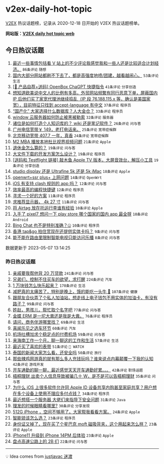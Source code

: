 # v2ex-daily-hot-topic

[V2EX](https://www.v2ex.com/) 热议话题榜，记录从 2020-12-18 日开始的 V2EX 热议话题榜单。

**网站版：[V2EX daily hot topic web](https://boojack.github.io/v2ex-daily-hot-topic-web/)**

## 今日热议话题

<!-- TODAY BEGIN -->

1. [最近一些事情包括看 V 站上的不少评论我感觉我和一些人还是比较适合计划经济。](https://www.v2ex.com/t/938000) `86条评论` `随想`
1. [国内大部分网站都刷不下去了，都是高强度地喷/团建，越看越闹心。](https://www.v2ex.com/t/938022) `53条评论` `生活`
1. [[🎁 产品自荐+送码] OpenBox ChaGPT 快捷指令](https://www.v2ex.com/t/937994) `41条评论` `分享创造`
1. [想知道欧美说中文人的比例有多高，外贸网站频繁有同行恶意下单，屏蔽国内 IP 后他们买了家宽代理池继续捣乱（IP 段 76.188.115.x 等，确认是美国家宽），目前特征只找到 accept-language 有中文](https://www.v2ex.com/t/938044) `37条评论` `程序员`
1. [“国产化” 大家选择什么数据库？人大金仓？](https://www.v2ex.com/t/937986) `33条评论` `程序员`
1. [window 云服务器如何防止被黑被勒索](https://www.v2ex.com/t/937991) `32条评论` `服务器`
1. [诸位是如何打造个人知识库的？ wiki 还是笔记软件？](https://www.v2ex.com/t/938037) `26条评论` `问与答`
1. [广州电信宽带￥ 149，老打电话来。](https://www.v2ex.com/t/937993) `25条评论` `宽带症候群`
1. [北京移动宽带 407.7 一年，真香](https://www.v2ex.com/t/937998) `24条评论` `宽带症候群`
1. [M2 MBA 播放本地杜比视界视频问题](https://www.v2ex.com/t/938045) `21条评论` `Apple`
1. [退休金怎么算的？](https://www.v2ex.com/t/938053) `19条评论` `问与答`
1. [大文件下载的开发方案怎么设计？](https://www.v2ex.com/t/938051) `19条评论` `程序员`
1. [[送码和 Testflight 链接] 敲木鱼 Apple TV 版本，大屏音效台，解压小工具](https://www.v2ex.com/t/938048) `19条评论` `分享创造`
1. [studio display 还是 Ultrafine 5k 还是 5k iMac](https://www.v2ex.com/t/937987) `18条评论` `Apple`
1. [openwrt+ssr plus+ 上网问题](https://www.v2ex.com/t/938014) `14条评论` `OpenWrt`
1. [iOS 有支持 clash 规则的 app 吗？](https://www.v2ex.com/t/938016) `12条评论` `问与答`
1. [效率最高的编程快捷键](https://www.v2ex.com/t/937997) `12条评论` `程序员`
1. [寻求一个好的方案](https://www.v2ex.com/t/938043) `11条评论` `程序员`
1. [求推荐显示器， 4k 27 寸](https://www.v2ex.com/t/938032) `11条评论` `问与答`
1. [将 Airtag 放在托运行李谁有经验](https://www.v2ex.com/t/938067) `10条评论` `Apple`
1. [入手了 pixel7 想问一下 play store 哪个国家的国内 app 最全呀](https://www.v2ex.com/t/938056) `10条评论` `Android`
1. [Bing Chat 也不是特别准确？🤐](https://www.v2ex.com/t/938001) `10条评论` `程序员`
1. [香港 tap&go 拍住赏现在还提供实体卡吗？](https://www.v2ex.com/t/938041) `9条评论` `问与答`
1. [能不能在路由里限制智能电视只能访问乐播](https://www.v2ex.com/t/938058) `8条评论` `问与答`

数据更新于 2023-05-07 13:14:25

<!-- TODAY END -->

### 昨日热议话题

<!-- YESTERDAY BEGIN -->

1. [亲戚要我帮他背 20 万贷款](https://www.v2ex.com/t/937735) `241条评论` `问与答`
1. [兄弟们，控制不住买车的欲望，求打醒](https://www.v2ex.com/t/937813) `224条评论` `汽车`
1. [1 万块钱怎么快乐起来？](https://www.v2ex.com/t/937776) `170条评论` `生活`
1. [减肥真的太痛苦了，特别是晚上，饿的能吃一头牛 🐂](https://www.v2ex.com/t/937747) `107条评论` `健康`
1. [跟朋友合伙弄了个私人加油站，想走线上电子钱包不用实体的加油卡，有没有路子？](https://www.v2ex.com/t/937737) `99条评论` `问与答`
1. [姓赵，男孩儿，帮忙取个名字吧](https://www.v2ex.com/t/937789) `77条评论` `问与答`
1. [金蝶 ERM 是一坨大粪还是我是大粪。](https://www.v2ex.com/t/937894) `76条评论` `程序员`
1. [请问，商务伴游哪里找？](https://www.v2ex.com/t/937887) `69条评论` `生活`
1. [喜闻乐见之选车环节](https://www.v2ex.com/t/937778) `60条评论` `汽车`
1. [机场吐槽加求个稳定点的付费机场](https://www.v2ex.com/t/937841) `59条评论` `问与答`
1. [来海南工作一个月，聊一聊这的工作和生活](https://www.v2ex.com/t/937745) `57条评论` `生活`
1. [最近买了喜欢的表带](https://www.v2ex.com/t/937743) `51条评论` ` WATCH`
1. [泰国的新闻大家怎么看，还安全吗](https://www.v2ex.com/t/937756) `50条评论` `旅行`
1. [那些辣鸡网游真的就有那么多人充钱玩吗？谁来说点内幕颠覆一下我的认知](https://www.v2ex.com/t/937916) `42条评论` `游戏开发`
1. [开车通勤的聊一聊，最近感觉天天开车通勤好累。。。](https://www.v2ex.com/t/937876) `42条评论` `职场话题`
1. [梧桐理财 出卖个人信息导致被骗几十 W，是不是可以告梧桐理财](https://www.v2ex.com/t/937884) `35条评论` `问与答`
1. [为什么 iOS 上很多软件允许同 Apple ID 设备共享内购甚至家庭共享？用户想在多个设备上使用不理应多付点钱？](https://www.v2ex.com/t/937817) `34条评论` `程序员`
1. [最近想搭一个服务器 大佬们来指导下安全问题](https://www.v2ex.com/t/937762) `31条评论` `Java`
1. [理发的时候眼睛看哪里?](https://www.v2ex.com/t/937792) `30条评论` `分享发现`
1. [512G iPhone ，空间不够用了。大家帮我看看方案。](https://www.v2ex.com/t/937852) `24条评论` `Apple`
1. [智能锁该怎么选？](https://www.v2ex.com/t/937872) `23条评论` `程序员`
1. [身份证又掉了，现在买了个星巴克 moft 磁吸背夹，这个用起来怎么样？](https://www.v2ex.com/t/937842) `23条评论` `Apple`
1. [iPhone11 升级到 iPhone 14PM 后体验](https://www.v2ex.com/t/937825) `23条评论` `Apple`
1. [盘点高速公路上的 2B 们](https://www.v2ex.com/t/937914) `22条评论` `问与答`

<!-- YESTERDAY END -->

---

💡 Idea comes from [justjavac 迷渡](https://github.com/justjavac/)
